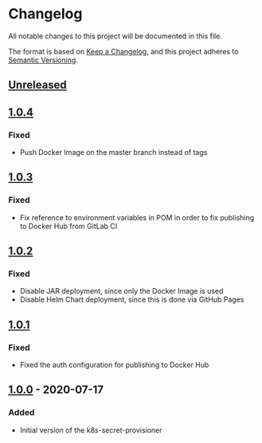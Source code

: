# Changelog
All notable changes to this project will be documented in this file.

The format is based on [Keep a Changelog](https://keepachangelog.com/en/1.0.0/),
and this project adheres to [Semantic Versioning](https://semver.org/spec/v2.0.0.html).

## [Unreleased]

## [1.0.4]
### Fixed
- Push Docker Image on the master branch instead of tags

## [1.0.3]
### Fixed
- Fix reference to environment variables in POM in order to fix publishing to Docker Hub from GitLab CI

## [1.0.2]
### Fixed
- Disable JAR deployment, since only the Docker Image is used
- Disable Helm Chart deployment, since this is done via GitHub Pages

## [1.0.1]
### Fixed
- Fixed the auth configuration for publishing to Docker Hub

## [1.0.0] - 2020-07-17
### Added
- Initial version of the k8s-secret-provisioner

[Unreleased]: https://github.com/deviceinsight/k8s-secret-provisioner/compare/1.0.4...HEAD
[1.0.4]: https://github.com/deviceinsight/k8s-secret-provisioner/releases/tag/1.0.4
[1.0.3]: https://github.com/deviceinsight/k8s-secret-provisioner/releases/tag/1.0.3
[1.0.2]: https://github.com/deviceinsight/k8s-secret-provisioner/releases/tag/1.0.2
[1.0.1]: https://github.com/deviceinsight/k8s-secret-provisioner/releases/tag/1.0.1
[1.0.0]: https://github.com/deviceinsight/k8s-secret-provisioner/releases/tag/1.0.0
